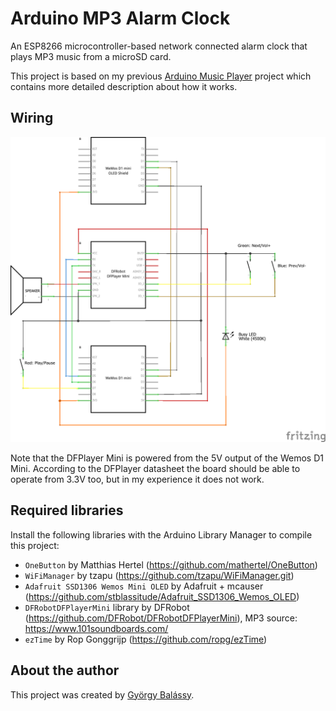 # Arduino MP3 Alarm Clock

An ESP8266 microcontroller-based network connected alarm clock that plays MP3 music from a microSD card.

This project is based on my previous [Arduino Music Player](https://github.com/balassy/music-player) project which contains more detailed description about how it works.

## Wiring

![](./wiring/schematic.png)

Note that the DFPlayer Mini is powered from the 5V output of the Wemos D1 Mini. According to the DFPlayer datasheet the board should be able to operate from 3.3V too, but in my experience it does not work.

## Required libraries

Install the following libraries with the Arduino Library Manager to compile this project:
- `OneButton` by Matthias Hertel (https://github.com/mathertel/OneButton)
- `WiFiManager` by tzapu (https://github.com/tzapu/WiFiManager.git)
- `Adafruit SSD1306 Wemos Mini OLED` by Adafruit + mcauser (https://github.com/stblassitude/Adafruit_SSD1306_Wemos_OLED)
- `DFRobotDFPlayerMini` library by DFRobot (https://github.com/DFRobot/DFRobotDFPlayerMini), MP3 source: https://www.101soundboards.com/
- `ezTime` by Rop Gonggrijp (https://github.com/ropg/ezTime)

## About the author

This project was created by [György Balássy](https://linkedin.com/in/balassy).
